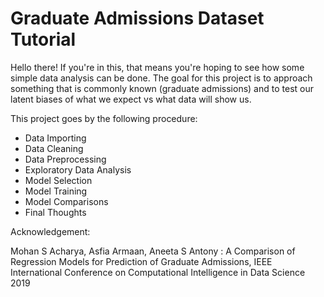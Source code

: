 # Graduate Admissions Dataset Tutorial

Hello there! If you're in this, that means you're hoping to see how some simple data analysis can be done. The goal for this project is to approach something that is commonly known (graduate admissions) and to test our latent biases of what we expect vs what data will show us.

This project goes by the following procedure: 

- Data Importing
- Data Cleaning
- Data Preprocessing
- Exploratory Data Analysis
- Model Selection
- Model Training
- Model Comparisons
- Final Thoughts 

Acknowledgement: 

Mohan S Acharya, Asfia Armaan, Aneeta S Antony : A Comparison of Regression Models for Prediction of Graduate Admissions, IEEE International Conference on Computational Intelligence in Data Science 2019
